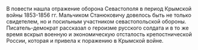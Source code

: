 <!--2016-12-21 21:10:20-->
В повести нашла отражение оборона Севастополя в период Крымской войны 1853-1856 гг.
Мальчиком Станюковичу довелось быть не только свидетелем, но и посильным участником севастопольской обороны.
Писатель-демократ рассказал о героизме русского солдата и в то же время вскрыл военную и экономическую отсталость крепостнической России, которая и привела к поражению в Крымской войне.